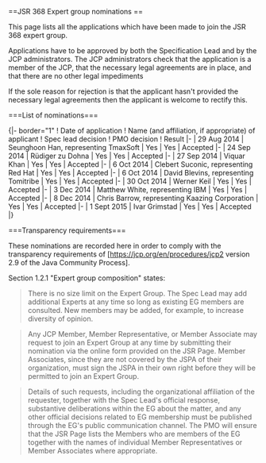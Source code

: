 ==JSR 368 Expert group nominations ==

This page lists all the applications which have been made to join the JSR 368 expert group. 

Applications have to be approved by both the Specification Lead and by the JCP administrators. The JCP administrators check that the application is a member of the JCP, that the necessary legal agreements are in place, and that there are no other legal impediments

If the sole reason for rejection is that the applicant hasn't provided the necessary legal agreements then the applicant is welcome to rectify this.

===List of nominations===

{|- border="1"
! Date of application
! Name (and affiliation, if appropriate) of applicant
! Spec lead decision
! PMO decision
! Result
|-
| 29 Aug 2014
| Seunghoon Han, representing TmaxSoft 
| Yes
| Yes
| Accepted
|-
| 24 Sep 2014
| Rüdiger zu Dohna
| Yes
| Yes
| Accepted
|-
| 27 Sep 2014
| Viquar Khan
| Yes
| Yes
| Accepted
|-
| 6 Oct 2014
| Clebert Suconic, representing Red Hat
| Yes
| Yes
| Accepted
|-
| 6 Oct 2014
| David Blevins, representing Tomitribe
| Yes
| Yes
| Accepted
|-
| 30 Oct 2014
| Werner Keil
| Yes
| Yes
| Accepted
|-
| 3 Dec 2014
| Matthew White, representing IBM
| Yes
| Yes
| Accepted
|-
| 8 Dec 2014
| Chris Barrow, representing Kaazing Corporation
| Yes
| Yes
| Accepted
|-
| 1 Sept 2015
| Ivar Grimstad
| Yes
| Yes
| Accepted
|} 

===Transparency requirements===

These nominations are recorded here in order to comply with the transparency requirements of  [https://jcp.org/en/procedures/jcp2 version 2.9 of the Java Community Process]. 

Section 1.2.1 "Expert group composition" states:

<blockquote>
There is no size limit on the Expert Group. The Spec Lead may add additional Experts at any time so long as existing EG members are consulted. New members may be added, for example, to increase diversity of opinion.
</blockquote>
<blockquote>
Any JCP Member, Member Representative, or Member Associate may request to join an Expert Group at any time by submitting their nomination via the online form provided on the JSR Page. Member Associates, since they are not covered by the JSPA of their organization, must sign the JSPA in their own right before they will be permitted to join an Expert Group.
</blockquote>
<blockquote>
Details of such requests, including the organizational affiliation of the requester, together with the Spec Lead's official response, substantive deliberations within the EG about the matter, and any other official decisions related to EG membership must be published through the EG's public communication channel. The PMO will ensure that the JSR Page lists the Members who are members of the EG together with the names of individual Member Representatives or Member Associates where appropriate. 
</blockquote>

